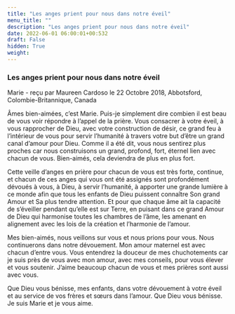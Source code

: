 ```yaml
---
title: "Les anges prient pour nous dans notre éveil"
menu_title: ""
description: "Les anges prient pour nous dans notre éveil"
date: 2022-06-01 06:00:01+00:532
draft: False
hidden: True
weight:
---
```

### Les anges prient pour nous dans notre éveil

Marie - reçu par Maureen Cardoso le 22 Octobre 2018, Abbotsford, Colombie-Britannique, Canada

Âmes bien-aimées, c’est Marie. Puis-je simplement dire combien il est beau de vous voir répondre à l’appel de la prière. Vous consacrer à votre éveil, à vous rapprocher de Dieu, avec votre construction de désir, ce grand feu à l’intérieur de vous pour servir l’humanité à travers votre but d’être un grand canal d’amour pour Dieu. Comme il a été dit, vous nous sentirez plus proches car nous construisons un grand, profond, fort, éternel lien avec chacun de vous. Bien-aimés, cela deviendra de plus en plus fort.

Cette veille d’anges en prière pour chacun de vous est très forte, continue, et chacun de ces anges qui vous ont été assignés sont profondément dévoués à vous, à Dieu, à servir l’humanité, à apporter une grande lumière à ce monde afin que tous les enfants de Dieu puissent connaître Son grand Amour et Sa plus tendre attention. Et pour que chaque âme ait la capacité de s’éveiller pendant qu’elle est sur Terre, en puisant dans ce grand Amour de Dieu qui harmonise toutes les chambres de l’âme, les amenant en alignement avec les lois de la création et l’harmonie de l’amour.

Mes bien-aimés, nous veillons sur vous et nous prions pour vous. Nous continuerons dans notre dévouement. Mon amour maternel est avec chacun d’entre vous. Vous entendrez la douceur de mes chuchotements car je suis près de vous avec mon amour, avec mes conseils, pour vous élever et vous soutenir. J’aime beaucoup chacun de vous et mes prières sont aussi avec vous.

Que Dieu vous bénisse, mes enfants, dans votre dévouement à votre éveil et au service de vos frères et sœurs dans l’amour. Que Dieu vous bénisse. Je suis Marie et je vous aime.



